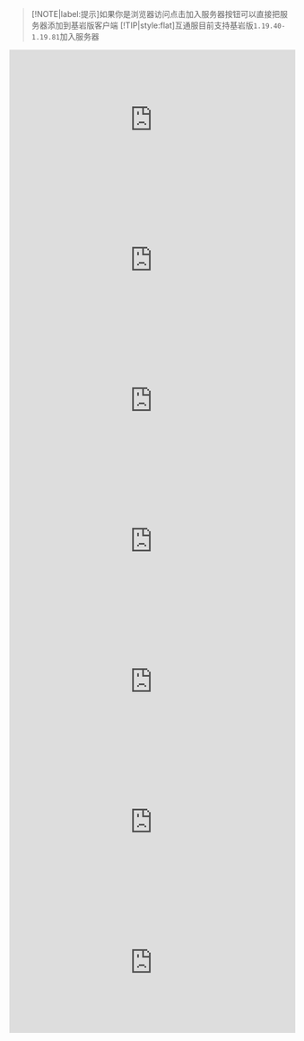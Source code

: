 > [!NOTE|label:提示]如果你是浏览器访问点击加入服务器按钮可以直接把服务器添加到基岩版客户端
> [!TIP|style:flat]互通服目前支持基岩版`1.19.40-1.19.81`加入服务器

<iframe frameborder="no" border="0" marginwidth="0" marginheight="0" width="510px" height="250px" scrolling=no src="http://play.pdumc.top:2222/iframe.html?ip=play.pdumc.top&port=19132&dark=false&join_open=true"></iframe>

<iframe frameborder="no" border="0" marginwidth="0" marginheight="0" width="510px" height="250px" scrolling=no src="http://play.pdumc.top:2222/iframe.html?ip=play.pdumc.top&port=19133&dark=false&join_open=true"></iframe>

<iframe frameborder="no" border="0" marginwidth="0" marginheight="0" width="510px" height="250px" scrolling=no src="http://play.pdumc.top:2222/iframe.html?ip=play.pdumc.top&port=19134&dark=false&join_open=true"></iframe>

<iframe frameborder="no" border="0" marginwidth="0" marginheight="0" width="510px" height="250px" scrolling=no src="http://play.pdumc.top:2222/iframe.html?ip=play.pdumc.top&port=19135&dark=false&join_open=true"></iframe>

<iframe frameborder="no" border="0" marginwidth="0" marginheight="0" width="510px" height="250px" scrolling=no src="http://play.pdumc.top:2222/iframe.html?ip=play.pdumc.top&port=54056&dark=false&join_open=true"></iframe>

<iframe frameborder="no" border="0" marginwidth="0" marginheight="0" width="510px" height="250px" scrolling=no src="http://play.pdumc.top:2222/iframe.html?ip=play.pdumc.top&port=25565&dark=false&join_open=true"></iframe>

<iframe frameborder="no" border="0" marginwidth="0" marginheight="0" width="510px" height="250px" scrolling=no src="http://play.pdumc.top:2222/iframe.html?ip=play.pdumc.top&port=25566&dark=false&join_open=true"></iframe>
